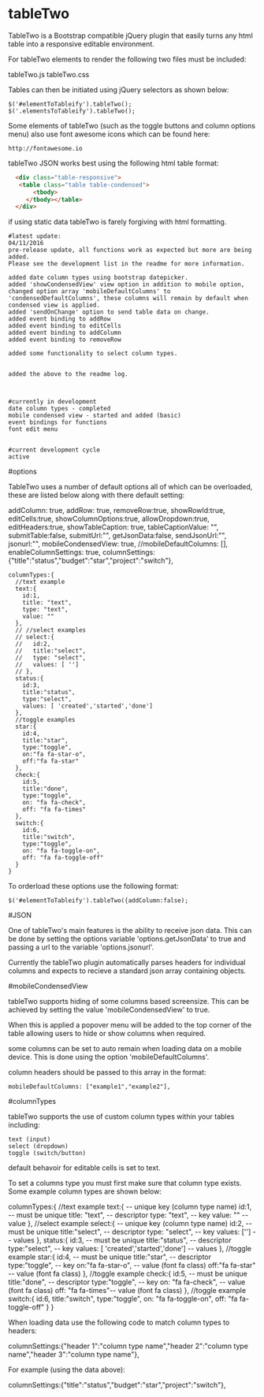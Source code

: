 # tableTwo

TableTwo is a Bootstrap compatible jQuery plugin that easily turns any html table into a responsive editable environment.

For tableTwo elements to render the following two files must be included:

  tableTwo.js
  tableTwo.css

Tables can then be initiated using jQuery selectors as shown below:

    $('#elementToTableify').tableTwo();
    $('.elementsToTableify').tableTwo();

Some elements of tableTwo (such as the toggle buttons and column options menu) also use font awesome icons which can be found here:

    http://fontawesome.io

tableTwo JSON works best using the following html table format:

```html
  <div class="table-responsive">
   <table class="table table-condensed">
       <tbody>
     </tbody></table>
  </div>
  ```

if using static data tableTwo is farely forgiving with html formatting.

    #latest update:
    04/11/2016
    pre-release update, all functions work as expected but more are being added.
    Please see the development list in the readme for more information.

    added date column types using bootstrap datepicker.
    added 'showCondensedView' view option in addition to mobile option,
    changed option array 'mobileDefaultColumns' to 'condensedDefaultColumns', these columns will remain by default when condensed view is applied.
    added 'sendOnChange' option to send table data on change.
    added event binding to addRow
    added event binding to editCells
    added event binding to addColumn
    added event binding to removeRow

    added some functionality to select column types.
    

    added the above to the readme log.



    #currently in development
    date column types - completed
    mobile condensed view - started and added (basic)
    event bindings for functions
    font edit menu


    #current development cycle
    active




#options

TableTwo uses a number of default options all of which can be overloaded, these are listed below along with there default setting:

addColumn: true,
addRow: true,
removeRow:true,
showRowId:true,
editCells:true,
showColumnOptions:true,
allowDropdown:true,
editHeaders:true,
showTableCaption: true,
tableCaptionValue: "",
submitTable:false,
submitUrl:"",
getJsonData:false,
sendJsonUrl:"",
jsonurl:"",
mobileCondensedView: true,
//mobileDefaultColumns: [],
    enableColumnSettings: true,
    columnSettings:{"title":"status","budget":"star","project":"switch"},


    columnTypes:{
      //text example
      text:{
        id:1,
        title: "text",
        type: "text",
        value: ""
      },
      // //select examples
      // select:{
      //   id:2,
      //   title:"select",
      //   type: "select",
      //   values: [ '']
      // },
      status:{
        id:3,
        title:"status",
        type:"select",
        values: [ 'created','started','done']
      },
      //toggle examples
      star:{
        id:4,
        title:"star",
        type:"toggle",
        on:"fa fa-star-o",
        off:"fa fa-star"
      },
      check:{
        id:5,
        title:"done",
        type:"toggle",
        on: "fa fa-check",
        off: "fa fa-times"
      },
      switch:{
        id:6,
        title:"switch",
        type:"toggle",
        on: "fa fa-toggle-on",
        off: "fa fa-toggle-off"
      }
    }

To orderload these options use the following format:

    $('#elementToTableify').tableTwo({addColumn:false);    


#JSON

One of tableTwo's main features is the ability to receive json data. This can be done by setting the options variable 'options.getJsonData' to true and
passing a url to the variable 'options.jsonurl'.

Currently the tableTwo plugin automatically parses headers for individual columns and expects to recieve a standard json array containing objects.

#mobileCondensedView

tableTwo supports hiding of some columns based screensize. This can be achieved by setting the value 'mobileCondensedView' to true.

When this is applied a popover menu will be added to the top corner of the table allowing users to hide or show columns when required.

some columns can be set to auto remain when loading data on a mobile device. This is done using the option 'mobileDefaultColumns'.

column headers should be passed to this array in the format:

    mobileDefaultColumns: ["example1","example2"],


#columnTypes

tableTwo supports the use of custom column types within your tables including:

    text (input)
    select (dropdown)
    toggle (switch/button)

default behavoir for editable cells is set to text.

To set a columns type you must first make sure that column type exists. Some example column types are shown below:

columnTypes:{
  //text example
  text:{ -- unique key (column type name)
    id:1, -- must be unique
    title: "text", -- descriptor
    type: "text", -- key
    value: "" -- value
  },
  //select example
   select:{ -- unique key (column type name)
     id:2, -- must be unique
     title:"select", -- descriptor
     type: "select", -- key
     values: [''] -- values
   },
  status:{
    id:3, -- must be unique
    title:"status", -- descriptor
    type:"select", -- key
    values: [ 'created','started','done'] -- values
  },
  //toggle example
  star:{
    id:4, -- must be unique
    title:"star", -- descriptor
    type:"toggle", -- key
    on:"fa fa-star-o", -- value (font fa class)
    off:"fa fa-star" -- value (font fa class)
  },
  //toggle example
  check:{
    id:5, -- must be unique
    title:"done", -- descriptor
    type:"toggle", -- key
    on: "fa fa-check", -- value (font fa class)
    off: "fa fa-times"--  value (font fa class)
  },
  //toggle example
  switch:{
    id:6,
    title:"switch",
    type:"toggle",
    on: "fa fa-toggle-on",
    off: "fa fa-toggle-off"
  }
}


When loading data use the following code to match column types to headers:

  columnSettings:{"header 1":"column type name","header 2":"column type name","header 3":"column type name"},

For example (using the data above):

  columnSettings:{"title":"status","budget":"star","project":"switch"},
